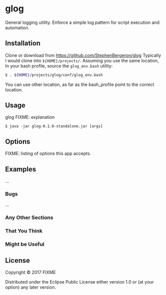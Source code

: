 # glog

General logging utility. 
Enforce a simple log pattern for script execution and automation.

## Installation

Clone or download from https://github.com/StephenBergeron/glog
Typically I would clone into `${HOME}/projects/`. Assuming you use the same location, 
In your bash profile, source the `glog_env.bash` utility:
```bash
$ . ${HOME}/projects/glog/conf/glog_env.bash
```
You can use other location, as far as the bash_profile point to the correct location.

## Usage

glog 
FIXME: explanation

    $ java -jar glog-0.1.0-standalone.jar [args]

## Options

FIXME: listing of options this app accepts.

## Examples

...

### Bugs

...

### Any Other Sections
### That You Think
### Might be Useful

## License

Copyright © 2017 FIXME

Distributed under the Eclipse Public License either version 1.0 or (at
your option) any later version.
